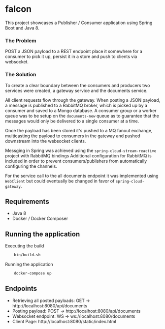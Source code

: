 # falcon

This project showcases a Publisher / Consumer application using Spring Boot and Java 8.


### The Problem

POST a JSON payload to a REST endpoint place it somewhere for a consumer to pick it up, 
persist it in a store and push to clients via websocket.

### The Solution

To create a clear boundary between the consumers and producers two services were created,
a gateway service and the documents service.

All client requests flow through the gateway. When posting a JSON payload,
a message is published to a RabbitMQ broker, which is picked up by a consumer and saved to
a Mongo database. A consumer group or a worker queue was to be setup on the `documents-new` queue as to guarantee that the messages would only be delivered to a single consumer at a time. 

Once the payload has been stored it's pushed to a MQ fanout exchange,
multicasting the payload to consumers in the gateway and pushed downstream into the websocket clients.

Messging in Spring was achieved using the `spring-cloud-stream-reactive` project with RabbitMQ bindings
Additional configuration for RabbitMQ is included in order to prevent consumers/publishers from
automatically configuring the channels. 

For the service call to the all documents endpoint it was implemented using `WebClient` but could eventually
be changed in favor of `spring-cloud-gateway`.

## Requirements

- Java 8
- Docker / Docker Composer

## Running the application

Executing the build
```bash
    bin/build.sh
```

Running the application
```bash
    docker-compose up
```

## Endpoints

- Retrieving all posted payloads: GET -> http://localhost:8080/api/documents
- Posting payload: POST -> http://localhost:8080/api/documents
- Websocket endpoint: WS -> ws://localhost:8080/documents
- Client Page: http://localhost:8080/static/index.html
